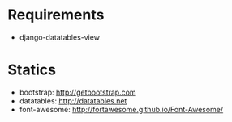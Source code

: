# Requirements
 * django-datatables-view


# Statics
 * bootstrap: http://getbootstrap.com
 * datatables: http://datatables.net
 * font-awesome: http://fortawesome.github.io/Font-Awesome/

 
